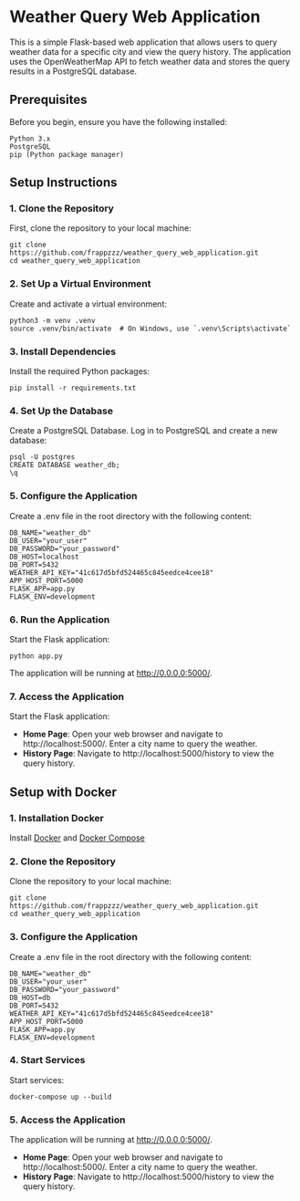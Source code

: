# Weather Query Web Application
This is a simple Flask-based web application that allows users to query weather data for a specific city and view the query history. The application uses the OpenWeatherMap API to fetch weather data and stores the query results in a PostgreSQL database.

## Prerequisites

Before you begin, ensure you have the following installed:
```commandline
Python 3.x
PostgreSQL
pip (Python package manager)
```

## Setup Instructions

### 1. Clone the Repository
First, clone the repository to your local machine:
```commandline
git clone https://github.com/frappzzz/weather_query_web_application.git
cd weather_query_web_application
```
### 2. Set Up a Virtual Environment
Create and activate a virtual environment:
```commandline
python3 -m venv .venv
source .venv/bin/activate  # On Windows, use `.venv\Scripts\activate`
```
### 3. Install Dependencies
Install the required Python packages:
```commandline
pip install -r requirements.txt
```
### 4. Set Up the Database
Create a PostgreSQL Database. Log in to PostgreSQL and create a new database:
```commandline
psql -U postgres
CREATE DATABASE weather_db;
\q
```
### 5. Configure the Application
Create a .env file in the root directory with the following content:
```commandline
DB_NAME="weather_db"
DB_USER="your_user"
DB_PASSWORD="your_password"
DB_HOST=localhost
DB_PORT=5432
WEATHER_API_KEY="41c617d5bfd524465c845eedce4cee18"
APP_HOST_PORT=5000
FLASK_APP=app.py
FLASK_ENV=development
```
### 6. Run the Application
Start the Flask application:
```commandline
python app.py
```
The application will be running at http://0.0.0.0:5000/.
### 7. Access the Application
Start the Flask application:
- **Home Page**: Open your web browser and navigate to http://localhost:5000/. Enter a city name to query the weather.
- **History Page**: Navigate to http://localhost:5000/history to view the query history.
## Setup with Docker

### 1. Installation Docker
Install [Docker](https://docs.docker.com/get-docker/) and [Docker Compose](https://docs.docker.com/compose/install/)
### 2. Clone the Repository
Clone the repository to your local machine:
```commandline
git clone https://github.com/frappzzz/weather_query_web_application.git
cd weather_query_web_application
```
### 3. Configure the Application
Create a .env file in the root directory with the following content:
```commandline
DB_NAME="weather_db"
DB_USER="your_user"
DB_PASSWORD="your_password"
DB_HOST=db
DB_PORT=5432
WEATHER_API_KEY="41c617d5bfd524465c845eedce4cee18"
APP_HOST_PORT=5000
FLASK_APP=app.py
FLASK_ENV=development
```
### 4. Start Services
Start services:
```commandline
docker-compose up --build
```
### 5. Access the Application
The application will be running at http://0.0.0.0:5000/.
- **Home Page**: Open your web browser and navigate to http://localhost:5000/. Enter a city name to query the weather.
- **History Page**: Navigate to http://localhost:5000/history to view the query history.